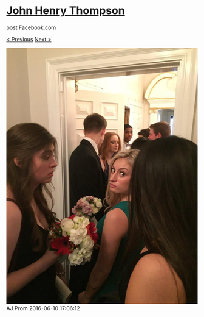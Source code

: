 # [John Henry Thompson](../README.md)
post Facebook.com

[< Previous](2016-06-10-3.md) [Next >](2016-06-10-5.md)

[![](../media/2016-06-10/AJ-Prom-2.jpg)](../README.md)
AJ Prom
2016-06-10 17:06:12